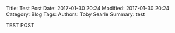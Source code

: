 Title: Test Post
Date: 2017-01-30 20:24
Modified: 2017-01-30 20:24
Category: Blog
Tags: 
Authors: Toby Searle
Summary: test

TEST POST 
